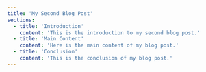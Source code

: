 ```yaml
---
title: 'My Second Blog Post'
sections:
  - title: 'Introduction'
    content: 'This is the introduction to my second blog post.'
  - title: 'Main Content'
    content: 'Here is the main content of my blog post.'
  - title: 'Conclusion'
    content: 'This is the conclusion of my blog post.'
---
```

